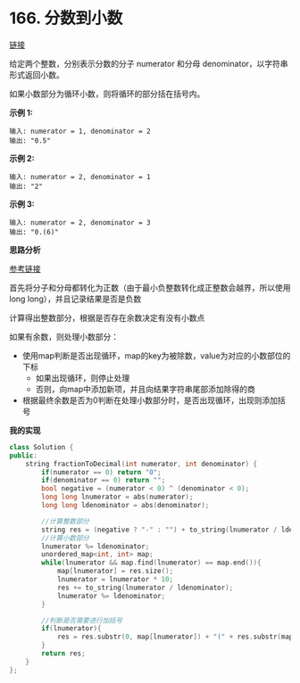 

# 166. 分数到小数

[链接](https://leetcode-cn.com/problems/fraction-to-recurring-decimal/description/)

给定两个整数，分别表示分数的分子 numerator 和分母 denominator，以字符串形式返回小数。

如果小数部分为循环小数，则将循环的部分括在括号内。

**示例 1:**

```
输入: numerator = 1, denominator = 2
输出: "0.5"
```

**示例 2:**

```
输入: numerator = 2, denominator = 1
输出: "2"
```

**示例 3:**

```
输入: numerator = 2, denominator = 3
输出: "0.(6)"
```

**思路分析**

[参考链接](https://github.com/arkingc/leetcode/tree/master/166.Fraction%20to%20Recurring%20Decimal)

首先将分子和分母都转化为正数（由于最小负整数转化成正整数会越界，所以使用long long），并且记录结果是否是负数

计算得出整数部分，根据是否存在余数决定有没有小数点

如果有余数，则处理小数部分：

- 使用map判断是否出现循环，map的key为被除数，value为对应的小数部位的下标
  -  如果出现循环，则停止处理 
  -  否则，向map中添加新项，并且向结果字符串尾部添加除得的商 
- 根据最终余数是否为0判断在处理小数部分时，是否出现循环，出现则添加括号 

**我的实现**

```c++
class Solution {
public:
    string fractionToDecimal(int numerator, int denominator) {
        if(numerator == 0) return "0";
        if(denominator == 0) return "";
        bool negative = (numerator < 0) ^ (denominator < 0);
        long long lnumerator = abs(numerator);
        long long ldenominator = abs(denominator);

        //计算整数部分
        string res = (negative ? "-" : "") + to_string(lnumerator / ldenominator) + ((lnumerator % ldenominator) ? "." : "");
        //计算小数部分
        lnumerator %= ldenominator;
        unordered_map<int, int> map;
        while(lnumerator && map.find(lnumerator) == map.end()){
            map[lnumerator] = res.size();
            lnumerator = lnumerator * 10;
            res += to_string(lnumerator / ldenominator);
            lnumerator %= ldenominator;
        }

        //判断是否需要进行加括号
        if(lnumerator){
            res = res.substr(0, map[lnumerator]) + "(" + res.substr(map[lnumerator]) + ")";
        }
        return res;
    }
};
```

